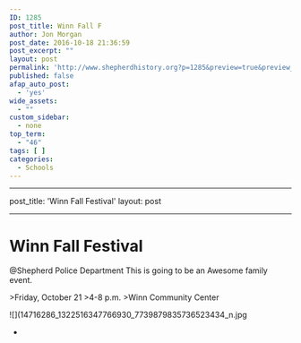 ```yaml
---
ID: 1285
post_title: Winn Fall F
author: Jon Morgan
post_date: 2016-10-18 21:36:59
post_excerpt: ""
layout: post
permalink: 'http://www.shepherdhistory.org?p=1285&preview=true&preview_id=1285'
published: false
afap_auto_post:
  - 'yes'
wide_assets:
  - ""
custom_sidebar:
  - none
top_term:
  - "46"
tags: [ ]
categories:
  - Schools
---
```

---
post_title: 'Winn Fall Festival'
layout: post
- - -
# Winn Fall Festival

@Shepherd Police Department
This is going to be an Awesome family event.

&gt;Friday, October 21
&gt;4-8 p.m.
&gt;Winn Community Center

![](14716286_1322516347766930_7739879835736523434_n.jpg

-